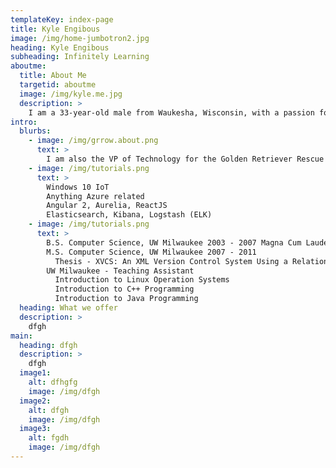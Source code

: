 ```yaml
---
templateKey: index-page
title: Kyle Engibous
image: /img/home-jumbotron2.jpg
heading: Kyle Engibous
subheading: Infinitely Learning
aboutme:
  title: About Me
  targetid: aboutme
  image: /img/kyle.me.jpg
  description: >
    I am a 33-year-old male from Waukesha, Wisconsin, with a passion for all things computer-related. I have been amazed with computers and technology since I was a little kid, and nothing about that has changed. By day, I am a server architect, spending most of my time administrating Windows servers. By night, I am a developer who dabbles in a variety of programming languages and technologies. Most of my time has ben spent doing .NET development. Currently, I have been working on Single Page Web Applications (SPAs), using Bootstrap, Angular JS, and ASP MVC WebAPI. I am also currently reading up on nodeJS and looking forward to potentially using it in future projects.
intro:
  blurbs:
    - image: /img/grrow.about.png
      text: >
        I am also the VP of Technology for the Golden Retriever Rescue of Wisconsin (GRRoW). I manage their website (hosted by Squarespace), google drive, facebook page and any other technology related things for the organization.
    - image: /img/tutorials.png
      text: >
        Windows 10 IoT      
        Anything Azure related
        Angular 2, Aurelia, ReactJS
        Elasticsearch, Kibana, Logstash (ELK)
    - image: /img/tutorials.png
      text: >
        B.S. Computer Science, UW Milwaukee 2003 - 2007 Magna Cum Laude
        M.S. Computer Science, UW Milwaukee 2007 - 2011
          Thesis - XVCS: An XML Version Control System Using a Relational Database
        UW Milwaukee - Teaching Assistant
          Introduction to Linux Operation Systems
          Introduction to C++ Programming
          Introduction to Java Programming
  heading: What we offer
  description: >
    dfgh
main:
  heading: dfgh
  description: >
    dfgh
  image1:
    alt: dfhgfg
    image: /img/dfgh
  image2:
    alt: dfgh
    image: /img/dfgh
  image3:
    alt: fgdh
    image: /img/dfgh
---
```

